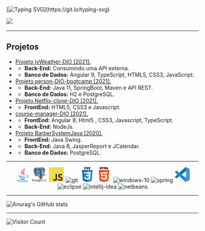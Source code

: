
[![Typing SVG](https://readme-typing-svg.herokuapp.com?multiline=true&lines=Ol%C3%A1%2C+me+chamo+Aleff+Remberto!;Venha+me+conhecer!)](https://git.io/typing-svg)



<a href="https://www.linkedin.com/in/aleff-remberto-0b60b21b2/" rel="nofollow"><img src="https://camo.githubusercontent.com/c00f87aeebbec37f3ee0857cc4c20b21fefde8a96caf4744383ebfe44a47fe3f/68747470733a2f2f696d672e736869656c64732e696f2f62616467652f2d4c696e6b6564496e2d2532333030373742353f7374796c653d666f722d7468652d6261646765266c6f676f3d6c696e6b6564696e266c6f676f436f6c6f723d7768697465" data-canonical-src="https://img.shields.io/badge/-LinkedIn-%230077B5?style=for-the-badge&amp;logo=linkedin&amp;logoColor=white" style="max-width:100%;"></a>

---

## Projetos

-  <a href="https://github.com/AL33H/jvWeather-DIO">Projeto jvWeather-DIO [2021].</a>
- - **Back-End:** Consumindo uma API externa.   
- - **Banco de Dados:** Angular 9, TypeScript, HTML5, CSS3, JavaScript.
-  <a href="https://github.com/AL33H/personAPI-DIO-bootcamp">Projeto person-DIO-bootcamp [2021].</a>
- - **Back-End:** Java 11, SpringBoot, Maven e API REST.   
- - **Banco de Dados:** H2 e PostgreSQL.
- <a href="https://github.com/AL33H/Netflix-clone-DIO">Projeto Netflix-clone-DIO [2021].</a>
- - **FrontEnd:** HTML5, CSS3 e Javascript.
- <a href="https://github.com/AL33H/course-manager-DIO">course-manager-DIO [2021].</a>
- - **FrontEnd:** Angular 8, Html5 , CSS3, Javascript, TypeScript. 
- - **Back-End:**  NodeJs.
- <a href="https://github.com/AL33H/BarberSystemJava">Projeto BarberSystemJava [2020].</a>
- - **FrontEnd:** Java Swing.  
- - **Back-End:** Java 8, JasperReport e JCalendar.   
- - **Banco de Dados:** PostgreSQL.


---


<div align="center">
  
<img src="https://raw.githubusercontent.com/devicons/devicon/master/icons/java/java-original.svg" alt="java" width="40" height="40" style="max-width:100%;">


  <img src="https://raw.githubusercontent.com/devicons/devicon/master/icons/postgresql/postgresql-original-wordmark.svg" alt="postgresql" width="40" height="40" style="max-width:100%;">


<img src="https://raw.githubusercontent.com/devicons/devicon/master/icons/javascript/javascript-original.svg" alt="javascript" width="40" height="40" style="max-width:100%;">

<img src="https://camo.githubusercontent.com/fbfcb9e3dc648adc93bef37c718db16c52f617ad055a26de6dc3c21865c3321d/68747470733a2f2f7777772e766563746f726c6f676f2e7a6f6e652f6c6f676f732f6769742d73636d2f6769742d73636d2d69636f6e2e737667" alt="git" width="40" height="40" data-canonical-src="https://www.vectorlogo.zone/logos/git-scm/git-scm-icon.svg" style="max-width:100%;">
<img 
src="https://raw.githubusercontent.com/devicons/devicon/master/icons/css3/css3-original-wordmark.svg" alt="css3" width="40" height="40" style="max-width:100%;">

<img src="https://raw.githubusercontent.com/devicons/devicon/master/icons/html5/html5-original-wordmark.svg" alt="html5" width="40" height="40" style="max-width:100%;">

<img src="https://camo.githubusercontent.com/24f0dbcc9b4d496da045b86e98c56d026815f4c7d7d9f172fbc7da1d7fea42a5/68747470733a2f2f696d672e69636f6e73382e636f6d2f636f6c6f722f39362f3030303030302f77696e646f77732d31302e706e67" alt="windows-10" width="40" height="40" data-canonical-src="https://img.icons8.com/color/96/000000/windows-10.png" style="max-width:100%;">

<img src="https://camo.githubusercontent.com/4545b55c7771bbd175235c80b518dcbbf2f6ee0b984a51ad9363cba8cb70e67c/68747470733a2f2f7777772e766563746f726c6f676f2e7a6f6e652f6c6f676f732f737072696e67696f2f737072696e67696f2d69636f6e2e737667" alt="spring" width="40" height="40" data-canonical-src="https://www.vectorlogo.zone/logos/springio/springio-icon.svg" style="max-width:100%;">

<img src="https://raw.githubusercontent.com/devicons/devicon/9f4f5cdb393299a81125eb5127929ea7bfe42889/icons/vscode/vscode-original.svg" alt="VS code" height="40" width="40" style="max-width:100%;">

<img src="https://camo.githubusercontent.com/b0dc4ce4f01f85e98ad5f22943eab6a7d2711fae4bffe385c860a0428053265d/68747470733a2f2f7777772e65636c697073652e6f72672f646f776e6c6f6164732f6173736574732f7075626c69632f696d616765732f6c6f676f2d65636c697073652e706e67" alt="eclipse" width="40" height="40" data-canonical-src="https://www.eclipse.org/downloads/assets/public/images/logo-eclipse.png" style="max-width:100%;">

<img src="https://camo.githubusercontent.com/2d852e2c1914f83f4cf267e3567aed81cae2e38038b232e25b0293b39628e0a0/68747470733a2f2f696d672e69636f6e73382e636f6d2f636f6c6f722f39362f3030303030302f696e74656c6c696a2d696465612e706e67" alt="intellij-idea" width="40" height="40" data-canonical-src="https://img.icons8.com/color/96/000000/intellij-idea.png" style="max-width:100%;">

<img src="https://camo.githubusercontent.com/b93135f52d7452584d8afbfd0491131070123ace8aa886762afeedfb944781c3/68747470733a2f2f6e65746265616e732e6170616368652e6f72672f696d616765732f6170616368652d6e65746265616e732e737667" alt="netbeans" width="40" height="40" data-canonical-src="https://netbeans.apache.org/images/apache-netbeans.svg" style="max-width:100%;">


</div>

---



![Anurag's GitHub stats](https://github-readme-stats.vercel.app/api?username=AL33H&show_icons=true&theme=dracula)


---

![Visitor Count](https://profile-counter.glitch.me/AL33H/count.svg)

